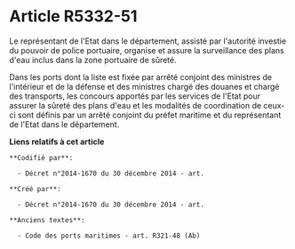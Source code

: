 # Article R5332-51

Le représentant de l'Etat dans le département, assisté par l'autorité investie du pouvoir de police portuaire, organise et
assure la surveillance des plans d'eau inclus dans la zone portuaire de sûreté.

Dans les ports dont la liste est fixée par arrêté conjoint des ministres de l'intérieur et de la défense et des ministres
chargé des douanes et chargé des transports, les concours apportés par les services de l'Etat pour assurer la sûreté des
plans d'eau et les modalités de coordination de ceux-ci sont définis par un arrêté conjoint du préfet maritime et du
représentant de l'Etat dans le département.

**Liens relatifs à cet article**

	**Codifié par**:

	  - Décret n°2014-1670 du 30 décembre 2014 - art.

	**Créé par**:

	  - Décret n°2014-1670 du 30 décembre 2014 - art.

	**Anciens textes**:

	  - Code des ports maritimes - art. R321-48 (Ab)
